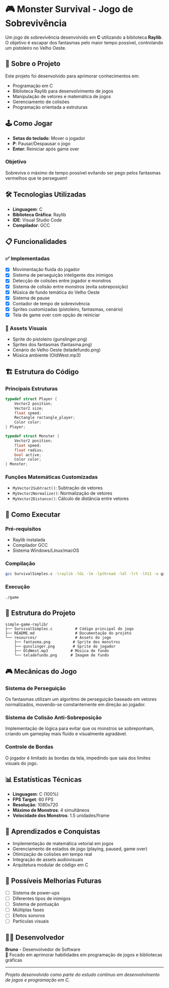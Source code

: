 # 🎮 Monster Survival - Jogo de Sobrevivência

Um jogo de sobrevivência desenvolvido em **C** utilizando a biblioteca **Raylib**. O objetivo é escapar dos fantasmas pelo maior tempo possível, controlando um pistoleiro no Velho Oeste.

## 🎯 Sobre o Projeto

Este projeto foi desenvolvido para aprimorar conhecimentos em:
- Programação em C
- Biblioteca Raylib para desenvolvimento de jogos
- Manipulação de vetores e matemática de jogos
- Gerenciamento de colisões
- Programação orientada a estruturas

## 🕹️ Como Jogar

- **Setas do teclado**: Mover o jogador
- **P**: Pausar/Despausar o jogo
- **Enter**: Reiniciar após game over

### Objetivo
Sobreviva o máximo de tempo possível evitando ser pego pelos fantasmas vermelhos que te perseguem!

## 🛠️ Tecnologias Utilizadas

- **Linguagem**: C
- **Biblioteca Gráfica**: Raylib
- **IDE**: Visual Studio Code
- **Compilador**: GCC

## 📋 Funcionalidades

### ✅ Implementadas
- [x] Movimentação fluida do jogador
- [x] Sistema de perseguição inteligente dos inimigos
- [x] Detecção de colisões entre jogador e monstros
- [x] Sistema de colisão entre monstros (evita sobreposição)
- [x] Música de fundo temática do Velho Oeste
- [x] Sistema de pause
- [x] Contador de tempo de sobrevivência
- [x] Sprites customizadas (pistoleiro, fantasmas, cenário)
- [x] Tela de game over com opção de reiniciar

### 🎨 Assets Visuais
- Sprite do pistoleiro (gunslinger.png)
- Sprites dos fantasmas (fantasma.png)
- Cenário do Velho Oeste (teladefundo.png)
- Música ambiente (OldWest.mp3)

## 🏗️ Estrutura do Código

### Principais Estruturas
```c
typedef struct Player {
    Vector2 position;
    Vector2 size;
    float speed;
    Rectangle rectangle_player;
    Color color;
} Player;

typedef struct Monster {
    Vector2 position;
    float speed;
    float radius;
    bool active;
    Color color;
} Monster;
```

### Funções Matemáticas Customizadas
- `MyVector2Subtract()`: Subtração de vetores
- `MyVector2Normalize()`: Normalização de vetores
- `MyVector2Distance()`: Cálculo de distância entre vetores

## 🚀 Como Executar

### Pré-requisitos
- Raylib instalada
- Compilador GCC
- Sistema Windows/Linux/macOS

### Compilação
```bash
gcc SurvivalSimples.c -lraylib -lGL -lm -lpthread -ldl -lrt -lX11 -o game
```

### Execução
```bash
./game
```

## 📁 Estrutura do Projeto

```
simple-game-raylib/
├── SurvivalSimples.c          # Código principal do jogo
├── README.md                  # Documentação do projeto
└── resources/                 # Assets do jogo
    ├── fantasma.png          # Sprite dos monstros
    ├── gunslinger.png        # Sprite do jogador
    ├── OldWest.mp3          # Música de fundo
    └── teladefundo.png      # Imagem de fundo
```

## 🎮 Mecânicas do Jogo

### Sistema de Perseguição
Os fantasmas utilizam um algoritmo de perseguição baseado em vetores normalizados, movendo-se constantemente em direção ao jogador.

### Sistema de Colisão Anti-Sobreposição
Implementação de lógica para evitar que os monstros se sobreponham, criando um gameplay mais fluido e visualmente agradável.

### Controle de Bordas
O jogador é limitado às bordas da tela, impedindo que saia dos limites visuais do jogo.

## 📊 Estatísticas Técnicas

- **Linguagem**: C (100%)
- **FPS Target**: 60 FPS
- **Resolução**: 1080x720
- **Máximo de Monstros**: 4 simultâneos
- **Velocidade dos Monstros**: 1.5 unidades/frame

## 🎯 Aprendizados e Conquistas

- Implementação de matemática vetorial em jogos
- Gerenciamento de estados de jogo (playing, paused, game over)
- Otimização de colisões em tempo real
- Integração de assets audiovisuais
- Arquitetura modular de código em C

## 🔄 Possíveis Melhorias Futuras

- [ ] Sistema de power-ups
- [ ] Diferentes tipos de inimigos
- [ ] Sistema de pontuação
- [ ] Múltiplas fases
- [ ] Efeitos sonoros
- [ ] Partículas visuais

## 👨‍💻 Desenvolvedor

**Bruno** - Desenvolvedor de Software  
📍 Focado em aprimorar habilidades em programação de jogos e bibliotecas gráficas

---

*Projeto desenvolvido como parte do estudo contínuo em desenvolvimento de jogos e programação em C.*